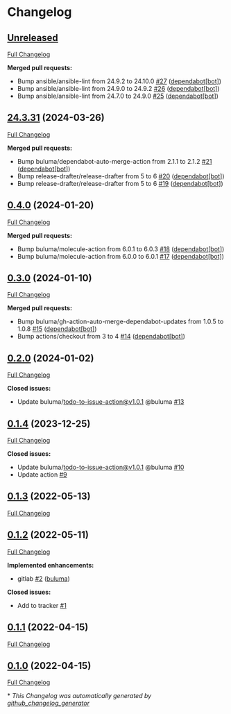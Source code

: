 # Changelog

## [Unreleased](https://github.com/buluma/ansible-role-jitsi/tree/HEAD)

[Full Changelog](https://github.com/buluma/ansible-role-jitsi/compare/24.3.31...HEAD)

**Merged pull requests:**

- Bump ansible/ansible-lint from 24.9.2 to 24.10.0 [\#27](https://github.com/buluma/ansible-role-jitsi/pull/27) ([dependabot[bot]](https://github.com/apps/dependabot))
- Bump ansible/ansible-lint from 24.9.0 to 24.9.2 [\#26](https://github.com/buluma/ansible-role-jitsi/pull/26) ([dependabot[bot]](https://github.com/apps/dependabot))
- Bump ansible/ansible-lint from 24.7.0 to 24.9.0 [\#25](https://github.com/buluma/ansible-role-jitsi/pull/25) ([dependabot[bot]](https://github.com/apps/dependabot))

## [24.3.31](https://github.com/buluma/ansible-role-jitsi/tree/24.3.31) (2024-03-26)

[Full Changelog](https://github.com/buluma/ansible-role-jitsi/compare/0.4.0...24.3.31)

**Merged pull requests:**

- Bump buluma/dependabot-auto-merge-action from 2.1.1 to 2.1.2 [\#21](https://github.com/buluma/ansible-role-jitsi/pull/21) ([dependabot[bot]](https://github.com/apps/dependabot))
- Bump release-drafter/release-drafter from 5 to 6 [\#20](https://github.com/buluma/ansible-role-jitsi/pull/20) ([dependabot[bot]](https://github.com/apps/dependabot))
- Bump release-drafter/release-drafter from 5 to 6 [\#19](https://github.com/buluma/ansible-role-jitsi/pull/19) ([dependabot[bot]](https://github.com/apps/dependabot))

## [0.4.0](https://github.com/buluma/ansible-role-jitsi/tree/0.4.0) (2024-01-20)

[Full Changelog](https://github.com/buluma/ansible-role-jitsi/compare/0.3.0...0.4.0)

**Merged pull requests:**

- Bump buluma/molecule-action from 6.0.1 to 6.0.3 [\#18](https://github.com/buluma/ansible-role-jitsi/pull/18) ([dependabot[bot]](https://github.com/apps/dependabot))
- Bump buluma/molecule-action from 6.0.0 to 6.0.1 [\#17](https://github.com/buluma/ansible-role-jitsi/pull/17) ([dependabot[bot]](https://github.com/apps/dependabot))

## [0.3.0](https://github.com/buluma/ansible-role-jitsi/tree/0.3.0) (2024-01-10)

[Full Changelog](https://github.com/buluma/ansible-role-jitsi/compare/0.2.0...0.3.0)

**Merged pull requests:**

- Bump buluma/gh-action-auto-merge-dependabot-updates from 1.0.5 to 1.0.8 [\#15](https://github.com/buluma/ansible-role-jitsi/pull/15) ([dependabot[bot]](https://github.com/apps/dependabot))
- Bump actions/checkout from 3 to 4 [\#14](https://github.com/buluma/ansible-role-jitsi/pull/14) ([dependabot[bot]](https://github.com/apps/dependabot))

## [0.2.0](https://github.com/buluma/ansible-role-jitsi/tree/0.2.0) (2024-01-02)

[Full Changelog](https://github.com/buluma/ansible-role-jitsi/compare/0.1.4...0.2.0)

**Closed issues:**

- Update buluma/todo-to-issue-action@v1.0.1 @buluma [\#13](https://github.com/buluma/ansible-role-jitsi/issues/13)

## [0.1.4](https://github.com/buluma/ansible-role-jitsi/tree/0.1.4) (2023-12-25)

[Full Changelog](https://github.com/buluma/ansible-role-jitsi/compare/0.1.3...0.1.4)

**Closed issues:**

- Update buluma/todo-to-issue-action@v1.0.1 @buluma [\#10](https://github.com/buluma/ansible-role-jitsi/issues/10)
- Update action [\#9](https://github.com/buluma/ansible-role-jitsi/issues/9)

## [0.1.3](https://github.com/buluma/ansible-role-jitsi/tree/0.1.3) (2022-05-13)

[Full Changelog](https://github.com/buluma/ansible-role-jitsi/compare/0.1.2...0.1.3)

## [0.1.2](https://github.com/buluma/ansible-role-jitsi/tree/0.1.2) (2022-05-11)

[Full Changelog](https://github.com/buluma/ansible-role-jitsi/compare/0.1.1...0.1.2)

**Implemented enhancements:**

- gitlab [\#2](https://github.com/buluma/ansible-role-jitsi/pull/2) ([buluma](https://github.com/buluma))

**Closed issues:**

- Add to tracker [\#1](https://github.com/buluma/ansible-role-jitsi/issues/1)

## [0.1.1](https://github.com/buluma/ansible-role-jitsi/tree/0.1.1) (2022-04-15)

[Full Changelog](https://github.com/buluma/ansible-role-jitsi/compare/0.1.0...0.1.1)

## [0.1.0](https://github.com/buluma/ansible-role-jitsi/tree/0.1.0) (2022-04-15)

[Full Changelog](https://github.com/buluma/ansible-role-jitsi/compare/c447394a4c8e1d3d27ea97fe2490b4229c868606...0.1.0)



\* *This Changelog was automatically generated by [github_changelog_generator](https://github.com/github-changelog-generator/github-changelog-generator)*
